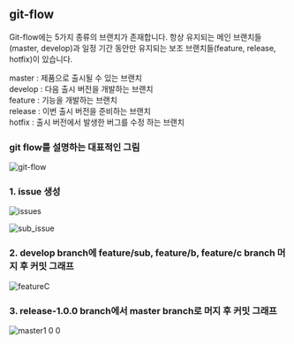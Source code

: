## git-flow

Git-flow에는 5가지 종류의 브랜치가 존재합니다. 항상 유지되는 메인 브랜치들(master, develop)과 일정 기간 동안만 유지되는 보조 브랜치들(feature, release, hotfix)이 있습니다.

master : 제품으로 출시될 수 있는 브랜치  
develop : 다음 출시 버전을 개발하는 브랜치  
feature : 기능을 개발하는 브랜치  
release : 이번 출시 버전을 준비하는 브랜치  
hotfix : 출시 버전에서 발생한 버그를 수정 하는 브랜치  

### git flow를 설명하는 대표적인 그림
![git-flow](https://user-images.githubusercontent.com/43161981/77248162-aba8d580-6c7a-11ea-8924-f354c4a39880.png)  

### 1. issue 생성
![issues](https://user-images.githubusercontent.com/43161981/77248325-e95a2e00-6c7b-11ea-91e9-414b7af900a0.png)

![sub_issue](https://user-images.githubusercontent.com/43161981/77248379-51107900-6c7c-11ea-814e-980305fd5fb4.png)


### 2. develop branch에 feature/sub, feature/b, feature/c branch 머지 후 커밋 그래프  
![featureC](https://user-images.githubusercontent.com/43161981/77248306-c465bb00-6c7b-11ea-8810-7499bf731e75.png)

### 3. release-1.0.0 branch에서 master branch로 머지 후 커밋 그래프
![master1 0 0](https://user-images.githubusercontent.com/43161981/77248428-9cc32280-6c7c-11ea-9667-bed24166b370.png)

